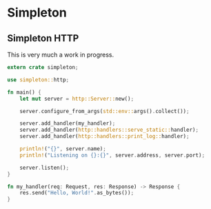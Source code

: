 Simpleton
=========

Simpleton HTTP
--------------

This is very much a work in progress.

```rust
extern crate simpleton;

use simpleton::http;

fn main() {
    let mut server = http::Server::new();

    server.configure_from_args(std::env::args().collect());

    server.add_handler(my_handler);
    server.add_handler(http::handlers::serve_static::handler);
    server.add_handler(http::handlers::print_log::handler);

    println!("{}", server.name);
    println!("Listening on {}:{}", server.address, server.port);

    server.listen();
}

fn my_handler(req: Request, res: Response) -> Response {
    res.send("Hello, World!".as_bytes());
}
```
